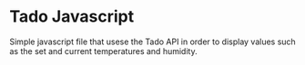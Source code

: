 # Tado Javascript

Simple javascript file that usese the Tado API in order to display values such as the set and current temperatures and humidity.
